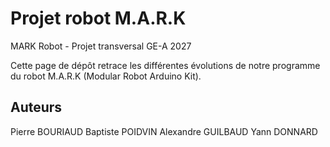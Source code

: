 # Projet robot M.A.R.K
MARK Robot - Projet transversal GE-A 2027

Cette page de dépôt retrace les différentes évolutions de notre programme du robot M.A.R.K (Modular Robot Arduino Kit).



## Auteurs
Pierre BOURIAUD
Baptiste POIDVIN
Alexandre GUILBAUD
Yann DONNARD
